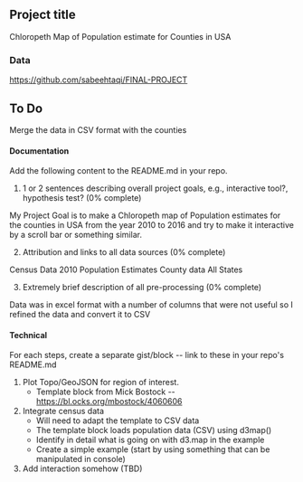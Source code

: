## Project title

Chloropeth Map of Population estimate for Counties in USA

### Data

https://github.com/sabeehtaqi/FINAL-PROJECT

## To Do

Merge the data in CSV format with the counties

#### Documentation

Add the following content to the README.md in your repo.

1. 1 or 2 sentences describing overall project goals, e.g., interactive tool?, hypothesis test? (0% complete)

My Project Goal is to make a Chloropeth map of Population estimates for the counties in USA from the year 2010 to 2016 and try to make it interactive by a scroll bar or something similar.

2. Attribution and links to all data sources (0% complete)
 
 Census Data 2010
 Population Estimates County data All States

3. Extremely brief description of all pre-processing (0% complete)

Data was in excel format with a number of columns that were not useful so I refined the data and convert it to CSV

#### Technical

For each steps, create a separate gist/block -- link to these in your repo's README.md

1. Plot Topo/GeoJSON for region of interest.
    * Template block from Mick Bostock -- https://bl.ocks.org/mbostock/4060606
2. Integrate census data
    * Will need to adapt the template to CSV data
    * The template block loads population data (CSV) using d3map()
    * Identify in detail what is going on with d3.map in the example
    * Create a simple example (start by using something that can be manipulated in console)
3. Add interaction somehow (TBD)

